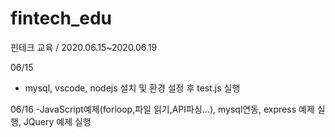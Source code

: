 # fintech_edu
핀테크 교육 / 2020.06.15~2020.06.19

06/15
- mysql, vscode, nodejs 설치 및 환경 설정 후 test.js 실행


06/16
-JavaScript예제(forloop,파일 읽기,API파싱...), mysql연동, express 예제 실행, JQuery 예제 실행
